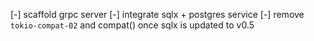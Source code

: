[-] scaffold grpc server
[-] integrate sqlx + postgres service
[-] remove `tokio-compat-02` and compat() once sqlx is updated to v0.5

